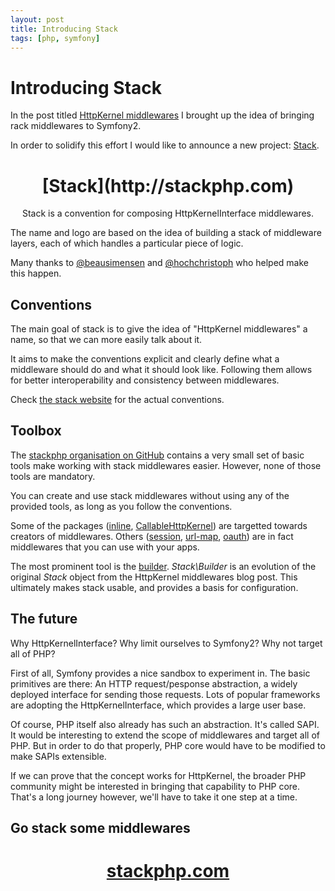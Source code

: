 ```yaml
---
layout: post
title: Introducing Stack
tags: [php, symfony]
---
```


<link rel="stylesheet" type="text/css" href="/css/stack.css">

# Introducing Stack

In the post titled [HttpKernel
middlewares](/2013-02-02-http-kernel-middlewares.html) I brought up the idea of
bringing rack middlewares to Symfony2.

In order to solidify this effort I would like to announce a new project:
[Stack](http://stackphp.com).

<center>
    <h1 class="stack-logo">[Stack](http://stackphp.com)</h1>
    <p class="lead">Stack is a convention for composing HttpKernelInterface middlewares.</p>
</center>

The name and logo are based on the idea of building a stack of middleware
layers, each of which handles a particular piece of logic.

Many thanks to [@beausimensen](https://twitter.com/beausimensen) and
[@hochchristoph](https://twitter.com/hochchristoph) who helped make this
happen.

## Conventions

The main goal of stack is to give the idea of "HttpKernel middlewares" a name,
so that we can more easily talk about it.

It aims to make the conventions explicit and clearly define what a middleware
should do and what it should look like. Following them allows for better
interoperability and consistency between middlewares.

Check [the stack website](http://stackphp.com) for the actual conventions.

## Toolbox

The [stackphp organisation on GitHub](https://github.com/stackphp) contains a
very small set of basic tools make working with stack middlewares easier.
However, none of those tools are mandatory.

You can create and use stack middlewares without using any of the provided
tools, as long as you follow the conventions.

Some of the packages ([inline](https://github.com/stackphp/inline),
[CallableHttpKernel](https://github.com/stackphp/CallableHttpKernel)) are
targetted towards creators of middlewares. Others
([session](https://github.com/stackphp/session), [url-map](https://github.com/stackphp/url-map),
[oauth](https://github.com/stackphp/oauth)) are in fact middlewares that you
can use with your apps.

The most prominent tool is the [builder](https://github.com/stackphp/builder).
*Stack\Builder* is an evolution of the original *Stack* object from the
HttpKernel middlewares blog post. This ultimately makes stack usable, and
provides a basis for configuration.

## The future

Why HttpKernelInterface? Why limit ourselves to Symfony2? Why not target all
of PHP?

First of all, Symfony provides a nice sandbox to experiment in. The basic
primitives are there: An HTTP request/pesponse abstraction, a widely deployed
interface for sending those requests. Lots of popular frameworks are adopting
the HttpKernelInterface, which provides a large user base.

Of course, PHP itself also already has such an abstraction. It's called SAPI.
It would be interesting to extend the scope of middlewares and target all of
PHP. But in order to do that properly, PHP core would have to be modified to
make SAPIs extensible.

If we can prove that the concept works for HttpKernel, the broader PHP
community might be interested in bringing that capability to PHP core. That's
a long journey however, we'll have to take it one step at a time.

## Go stack some middlewares

<h1 style="text-align: center;"><a href="http://stackphp.com">stackphp.com</a></h1>
